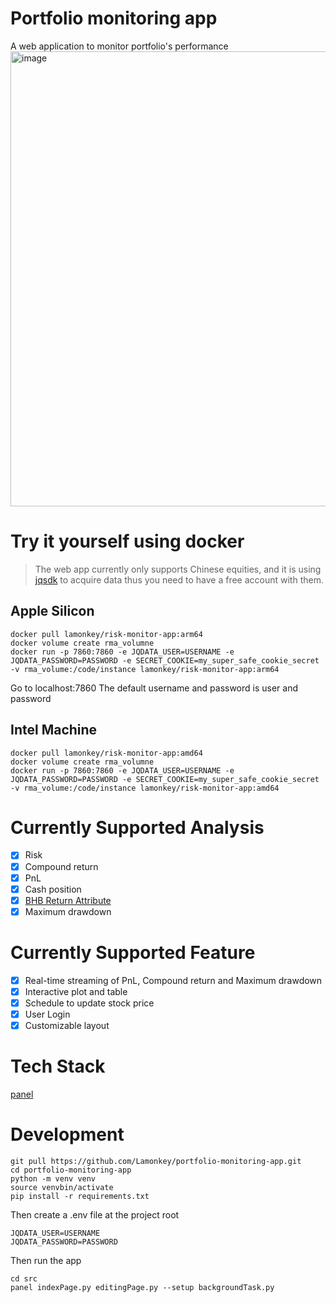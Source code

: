 # Portfolio monitoring app

A web application to monitor portfolio's performance
<img width="728" alt="image" src="https://github.com/Lamonkey/portfolio-monitoring-app/assets/10794555/794fa3f1-f1ce-4942-bf50-bef28915dad0">

# Try it yourself using docker

> The web app currently only supports Chinese equities, and it is using [jqsdk](https://www.joinquant.com/user/login/index?redirect=/default/index/sdk) to acquire data thus you need to have a free account with them.

## Apple Silicon

```
docker pull lamonkey/risk-monitor-app:arm64
docker volume create rma_volumne
docker run -p 7860:7860 -e JQDATA_USER=USERNAME -e JQDATA_PASSWORD=PASSWORD -e SECRET_COOKIE=my_super_safe_cookie_secret -v rma_volume:/code/instance lamonkey/risk-monitor-app:arm64
```

Go to localhost:7860
The default username and password is user and password

## Intel Machine

```
docker pull lamonkey/risk-monitor-app:amd64
docker volume create rma_volumne
docker run -p 7860:7860 -e JQDATA_USER=USERNAME -e JQDATA_PASSWORD=PASSWORD -e SECRET_COOKIE=my_super_safe_cookie_secret -v rma_volume:/code/instance lamonkey/risk-monitor-app:amd64
```

# Currently Supported Analysis

- [X] Risk
- [X] Compound return
- [X] PnL
- [X] Cash position
- [X] [BHB Return Attribute](https://www.cfainstitute.org/-/media/documents/support/programs/cipm/2019-cipm-l1v1r5.ashx#:~:text=3.1%20The%20Brinson%E2%80%93Hood%E2%80%93Beebower%20(BHB)%20Model&text=In%20return%20attribution%2C%20allocation%20refers,weights%20in%20the%20bench%2D%20mark.)
- [X] Maximum drawdown

# Currently Supported Feature

- [X] Real-time streaming of PnL, Compound return and Maximum drawdown
- [X] Interactive plot and table
- [X] Schedule to update stock price
- [X] User Login
- [X] Customizable layout

# Tech Stack

[panel](https://panel.holoviz.org/)

# Development

```
git pull https://github.com/Lamonkey/portfolio-monitoring-app.git
cd portfolio-monitoring-app
python -m venv venv
source venvbin/activate
pip install -r requirements.txt
```

Then create a .env file at the project root

```
JQDATA_USER=USERNAME
JQDATA_PASSWORD=PASSWORD
```

Then run the app

```
cd src
panel indexPage.py editingPage.py --setup backgroundTask.py
```
